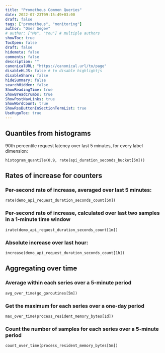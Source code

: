 ```yaml
---
title: "Prometheus Common Queries"
date: 2022-07-23T09:15:49+03:00
draft: false
tags: ["prometheus", "monitoring"]
author: "Omer Segev"
# author: ["Me", "You"] # multiple authors
showToc: true
TocOpen: false
draft: false
hidemeta: false
comments: false
description: ""
canonicalURL: "https://canonical.url/to/page"
disableHLJS: false # to disable highlightjs
disableShare: false
hideSummary: false
searchHidden: false
ShowReadingTime: true
ShowBreadCrumbs: true
ShowPostNavLinks: true
ShowWordCount: true
ShowRssButtonInSectionTermList: true
UseHugoToc: true
---
```


## Quantiles from histograms
90th percentile request latency over last 5 minutes, for every label dimension:
```
histogram_quantile(0.9, rate(api_duration_seconds_bucket[5m]))
```

## Rates of increase for counters
### Per-second rate of increase, averaged over last 5 minutes:
```
rate(demo_api_request_duration_seconds_count[5m])
```
### Per-second rate of increase, calculated over last two samples in a 1-minute time window
```
irate(demo_api_request_duration_seconds_count[1m])
```

### Absolute increase over last hour:
```
increase(demo_api_request_duration_seconds_count[1h])
```

## Aggregating over time
### Average within each series over a 5-minute period
```
avg_over_time(go_goroutines[5m])
```
### Get the maximum for each series over a one-day period
```
max_over_time(process_resident_memory_bytes[1d])
```
### Count the number of samples for each series over a 5-minute period
```
count_over_time(process_resident_memory_bytes[5m])
```


